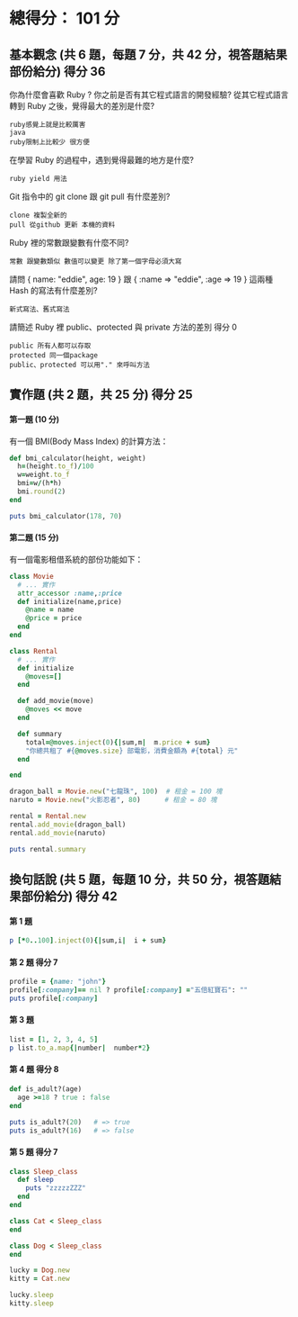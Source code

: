 # 總得分： 101 分

## 基本觀念 (共 6 題，每題 7 分，共 42 分，視答題結果部份給分) 得分 36
你為什麼會喜歡 Ruby ? 你之前是否有其它程式語言的開發經驗? 從其它程式語言轉到 Ruby 之後，覺得最大的差別是什麼?
```
ruby感覺上就是比較厲害
java
ruby限制上比較少 很方便
```
在學習 Ruby 的過程中，遇到覺得最難的地方是什麼?
```
ruby yield 用法
```

Git 指令中的 git clone 跟 git pull 有什麼差別?
```
clone 複製全新的
pull 從github 更新 本機的資料
```
Ruby 裡的常數跟變數有什麼不同?
```
常數 跟變數類似 數值可以變更 除了第一個字母必須大寫
```
請問 { name: "eddie", age: 19 } 跟 { :name => "eddie", :age => 19 } 這兩種 Hash 的寫法有什麼差別?
```
新式寫法、舊式寫法
```
請簡述 Ruby 裡 public、protected 與 private 方法的差別  得分 0
```
public 所有人都可以存取
protected 同一個package
public、protected 可以用"." 來呼叫方法
```

## 實作題 (共 2 題，共 25 分) 得分 25

#### 第一題 (10 分)
有一個 BMI(Body Mass Index) 的計算方法：
```ruby
def bmi_calculator(height, weight)
  h=(height.to_f)/100
  w=weight.to_f
  bmi=w/(h*h)
  bmi.round(2)
end

puts bmi_calculator(178, 70)
```
#### 第二題 (15 分)

有一個電影租借系統的部份功能如下：
```ruby
class Movie
  # ... 實作
  attr_accessor :name,:price
  def initialize(name,price)
    @name = name
    @price = price
  end
end

class Rental
  # ... 實作
  def initialize
    @moves=[]
  end

  def add_movie(move)
    @moves << move
  end

  def summary
    total=@moves.inject(0){|sum,m|  m.price + sum}
    "你總共租了 #{@moves.size} 部電影，消費金額為 #{total} 元"
  end

end

dragon_ball = Movie.new("七龍珠", 100)  # 租金 = 100 塊
naruto = Movie.new("火影忍者", 80)      # 租金 = 80 塊

rental = Rental.new
rental.add_movie(dragon_ball)
rental.add_movie(naruto)

puts rental.summary
```
## 換句話說 (共 5 題，每題 10 分，共 50 分，視答題結果部份給分)  得分 42
#### 第 1 題
```ruby
p [*0..100].inject(0){|sum,i|  i + sum}
```
#### 第 2 題  得分 7
```ruby
profile = {name: "john"}
profile[:company]== nil ? profile[:company] ="五倍紅寶石": ""
puts profile[:company]
```
#### 第 3 題
```ruby
list = [1, 2, 3, 4, 5]
p list.to_a.map{|number|  number*2}
```
#### 第 4 題  得分 8
```ruby
def is_adult?(age)
  age >=18 ? true : false
end

puts is_adult?(20)   # => true
puts is_adult?(16)   # => false
```
#### 第 5 題  得分 7
```ruby
class Sleep_class
  def sleep
    puts "zzzzzZZZ"
  end
end

class Cat < Sleep_class
end

class Dog < Sleep_class
end

lucky = Dog.new
kitty = Cat.new

lucky.sleep
kitty.sleep
```
